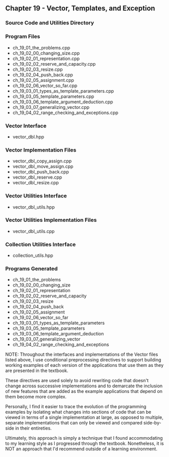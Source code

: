 ## Chapter 19 - Vector, Templates, and Exception
### Source Code and Utilities Directory

### Program Files
* ch\_19\_01\_the\_problems.cpp
* ch\_19\_02\_00\_changing\_size.cpp
* ch\_19\_02\_01\_representation.cpp
* ch\_19\_02\_02\_reserve\_and\_capacity.cpp
* ch\_19\_02\_03\_resize.cpp
* ch\_19\_02\_04\_push\_back.cpp
* ch\_19\_02\_05\_assignment.cpp
* ch\_19\_02\_06\_vector\_so\_far.cpp
* ch\_19\_03\_01\_types\_as\_template\_parameters.cpp
* ch\_19\_03\_05\_template\_parameters.cpp
* ch\_19\_03\_06\_template\_argument\_deduction.cpp
* ch\_19\_03\_07\_generalizing\_vector.cpp
* ch\_19\_04\_02\_range\_checking\_and\_exceptions.cpp 

### Vector Interface
* vector\_dbl.hpp

### Vector Implementation Files
* vector\_dbl\_copy\_assign.cpp
* vector\_dbl\_move\_assign.cpp
* vector\_dbl\_push\_back.cpp
* vector\_dbl\_reserve.cpp
* vector\_dbl\_resize.cpp

### Vector Utilities Interface
* vector\_dbl\_utils.hpp

### Vector Utilities Implementation Files
* vector\_dbl\_utils.cpp

### Collection Utilities Interface
* collection\_utils.hpp

### Programs Generated
* ch\_19\_01\_the\_problems
* ch\_19\_02\_00\_changing\_size
* ch\_19\_02\_01\_representation
* ch\_19\_02\_02\_reserve\_and\_capacity
* ch\_19\_02\_03\_resize
* ch\_19\_02\_04\_push\_back
* ch\_19\_02\_05\_assignment
* ch\_19\_02\_06\_vector\_so\_far
* ch\_19\_03\_01\_types\_as\_template\_parameters
* ch\_19\_03\_05\_template\_parameters
* ch\_19\_03\_06\_template\_argument\_deduction
* ch\_19\_03\_07\_generalizing\_vector
* ch\_19\_04\_02\_range\_checking\_and\_exceptions

NOTE: Throughout the interfaces and implementations of the Vector files
listed above, I use conditional preprocessing directives to support building
working examples of each version of the applications that use them as they are
presented in the textbook.

These directives are used solely to avoid rewriting code that doesn't change
across successive implementations and to demarcate the inclusion of new
features that are added as the example applications that depend on them 
become more complex.

Personally, I find it easier to trace the evolution of the programming
examples by isolating what changes into sections of code that can be viewed
in terms of a single implementation at large, as opposed to multiple,
separate implementations that can only be viewed and compared side-by-side
in their entireties.

Ultimately, this approach is simply a technique that I found accommodating
to my learning style as I progressed through the textbook. Nonetheless,
it is NOT an approach that I'd recommend outside of a learning environment.
